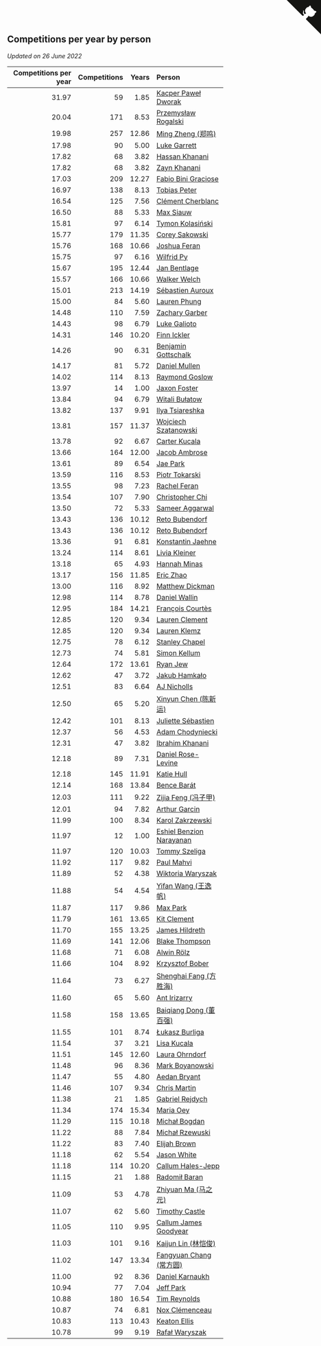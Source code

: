 ## Competitions per year by person

*Updated on 26 June 2022*

| Competitions per year | Competitions | Years | Person |
| ---: | ---: | ---: | :--- |
| 31.97 | 59 | 1.85 | [Kacper Paweł Dworak](https://www.worldcubeassociation.org/persons/2020DWOR01) |
| 20.04 | 171 | 8.53 | [Przemysław Rogalski](https://www.worldcubeassociation.org/persons/2013ROGA02) |
| 19.98 | 257 | 12.86 | [Ming Zheng (郑鸣)](https://www.worldcubeassociation.org/persons/2009ZHEN11) |
| 17.98 | 90 | 5.00 | [Luke Garrett](https://www.worldcubeassociation.org/persons/2017GARR05) |
| 17.82 | 68 | 3.82 | [Hassan Khanani](https://www.worldcubeassociation.org/persons/2018KHAN26) |
| 17.82 | 68 | 3.82 | [Zayn Khanani](https://www.worldcubeassociation.org/persons/2018KHAN28) |
| 17.03 | 209 | 12.27 | [Fabio Bini Graciose](https://www.worldcubeassociation.org/persons/2010GRAC02) |
| 16.97 | 138 | 8.13 | [Tobias Peter](https://www.worldcubeassociation.org/persons/2014PETE03) |
| 16.54 | 125 | 7.56 | [Clément Cherblanc](https://www.worldcubeassociation.org/persons/2014CHER05) |
| 16.50 | 88 | 5.33 | [Max Siauw](https://www.worldcubeassociation.org/persons/2017SIAU02) |
| 15.81 | 97 | 6.14 | [Tymon Kolasiński](https://www.worldcubeassociation.org/persons/2016KOLA02) |
| 15.77 | 179 | 11.35 | [Corey Sakowski](https://www.worldcubeassociation.org/persons/2011SAKO01) |
| 15.76 | 168 | 10.66 | [Joshua Feran](https://www.worldcubeassociation.org/persons/2011FERA01) |
| 15.75 | 97 | 6.16 | [Wilfrid Py](https://www.worldcubeassociation.org/persons/2016PYWI01) |
| 15.67 | 195 | 12.44 | [Jan Bentlage](https://www.worldcubeassociation.org/persons/2010BENT01) |
| 15.57 | 166 | 10.66 | [Walker Welch](https://www.worldcubeassociation.org/persons/2011WELC01) |
| 15.01 | 213 | 14.19 | [Sébastien Auroux](https://www.worldcubeassociation.org/persons/2008AURO01) |
| 15.00 | 84 | 5.60 | [Lauren Phung](https://www.worldcubeassociation.org/persons/2016PHUN02) |
| 14.48 | 110 | 7.59 | [Zachary Garber](https://www.worldcubeassociation.org/persons/2014GARB01) |
| 14.43 | 98 | 6.79 | [Luke Galioto](https://www.worldcubeassociation.org/persons/2015GALI02) |
| 14.31 | 146 | 10.20 | [Finn Ickler](https://www.worldcubeassociation.org/persons/2012ICKL01) |
| 14.26 | 90 | 6.31 | [Benjamin Gottschalk](https://www.worldcubeassociation.org/persons/2016GOTT01) |
| 14.17 | 81 | 5.72 | [Daniel Mullen](https://www.worldcubeassociation.org/persons/2016MULL04) |
| 14.02 | 114 | 8.13 | [Raymond Goslow](https://www.worldcubeassociation.org/persons/2014GOSL01) |
| 13.97 | 14 | 1.00 | [Jaxon Foster](https://www.worldcubeassociation.org/persons/2021FOST01) |
| 13.84 | 94 | 6.79 | [Witali Bułatow](https://www.worldcubeassociation.org/persons/2015BUAT01) |
| 13.82 | 137 | 9.91 | [Ilya Tsiareshka](https://www.worldcubeassociation.org/persons/2012TERE01) |
| 13.81 | 157 | 11.37 | [Wojciech Szatanowski](https://www.worldcubeassociation.org/persons/2011SZAT01) |
| 13.78 | 92 | 6.67 | [Carter Kucala](https://www.worldcubeassociation.org/persons/2015KUCA01) |
| 13.66 | 164 | 12.00 | [Jacob Ambrose](https://www.worldcubeassociation.org/persons/2010AMBR01) |
| 13.61 | 89 | 6.54 | [Jae Park](https://www.worldcubeassociation.org/persons/2015PARK24) |
| 13.59 | 116 | 8.53 | [Piotr Tokarski](https://www.worldcubeassociation.org/persons/2013TOKA01) |
| 13.55 | 98 | 7.23 | [Rachel Feran](https://www.worldcubeassociation.org/persons/2015FERA01) |
| 13.54 | 107 | 7.90 | [Christopher Chi](https://www.worldcubeassociation.org/persons/2014CHIC01) |
| 13.50 | 72 | 5.33 | [Sameer Aggarwal](https://www.worldcubeassociation.org/persons/2017AGGA01) |
| 13.43 | 136 | 10.12 | [Reto Bubendorf](https://www.worldcubeassociation.org/persons/2012BUBE01) |
| 13.43 | 136 | 10.12 | [Reto Bubendorf](https://www.worldcubeassociation.org/persons/2012BUBE01) |
| 13.36 | 91 | 6.81 | [Konstantin Jaehne](https://www.worldcubeassociation.org/persons/2015JAEH01) |
| 13.24 | 114 | 8.61 | [Livia Kleiner](https://www.worldcubeassociation.org/persons/2013KLEI03) |
| 13.18 | 65 | 4.93 | [Hannah Minas](https://www.worldcubeassociation.org/persons/2017MINA04) |
| 13.17 | 156 | 11.85 | [Eric Zhao](https://www.worldcubeassociation.org/persons/2010ZHAO19) |
| 13.00 | 116 | 8.92 | [Matthew Dickman](https://www.worldcubeassociation.org/persons/2013DICK01) |
| 12.98 | 114 | 8.78 | [Daniel Wallin](https://www.worldcubeassociation.org/persons/2013WALL03) |
| 12.95 | 184 | 14.21 | [François Courtès](https://www.worldcubeassociation.org/persons/2008COUR01) |
| 12.85 | 120 | 9.34 | [Lauren Clement](https://www.worldcubeassociation.org/persons/2013KLEM01) |
| 12.85 | 120 | 9.34 | [Lauren Klemz](https://www.worldcubeassociation.org/persons/2013KLEM01) |
| 12.75 | 78 | 6.12 | [Stanley Chapel](https://www.worldcubeassociation.org/persons/2016CHAP04) |
| 12.73 | 74 | 5.81 | [Simon Kellum](https://www.worldcubeassociation.org/persons/2016KELL12) |
| 12.64 | 172 | 13.61 | [Ryan Jew](https://www.worldcubeassociation.org/persons/2008JEWR01) |
| 12.62 | 47 | 3.72 | [Jakub Hamkało](https://www.worldcubeassociation.org/persons/2018HAMK01) |
| 12.51 | 83 | 6.64 | [AJ Nicholls](https://www.worldcubeassociation.org/persons/2015NICH04) |
| 12.50 | 65 | 5.20 | [Xinyun Chen (陈新运)](https://www.worldcubeassociation.org/persons/2017CHEN36) |
| 12.42 | 101 | 8.13 | [Juliette Sébastien](https://www.worldcubeassociation.org/persons/2014SEBA01) |
| 12.37 | 56 | 4.53 | [Adam Chodyniecki](https://www.worldcubeassociation.org/persons/2017CHOD02) |
| 12.31 | 47 | 3.82 | [Ibrahim Khanani](https://www.worldcubeassociation.org/persons/2018KHAN27) |
| 12.18 | 89 | 7.31 | [Daniel Rose-Levine](https://www.worldcubeassociation.org/persons/2015ROSE01) |
| 12.18 | 145 | 11.91 | [Katie Hull](https://www.worldcubeassociation.org/persons/2010HULL01) |
| 12.14 | 168 | 13.84 | [Bence Barát](https://www.worldcubeassociation.org/persons/2008BARA01) |
| 12.03 | 111 | 9.22 | [Zijia Feng (冯子甲)](https://www.worldcubeassociation.org/persons/2013FENG02) |
| 12.01 | 94 | 7.82 | [Arthur Garcin](https://www.worldcubeassociation.org/persons/2014GARC27) |
| 11.99 | 100 | 8.34 | [Karol Zakrzewski](https://www.worldcubeassociation.org/persons/2014ZAKR01) |
| 11.97 | 12 | 1.00 | [Eshiel Benzion Narayanan](https://www.worldcubeassociation.org/persons/2021NARA03) |
| 11.97 | 120 | 10.03 | [Tommy Szeliga](https://www.worldcubeassociation.org/persons/2012SZEL01) |
| 11.92 | 117 | 9.82 | [Paul Mahvi](https://www.worldcubeassociation.org/persons/2012MAHV01) |
| 11.89 | 52 | 4.38 | [Wiktoria Waryszak](https://www.worldcubeassociation.org/persons/2018WARY01) |
| 11.88 | 54 | 4.54 | [Yifan Wang (王逸帆)](https://www.worldcubeassociation.org/persons/2017WANY29) |
| 11.87 | 117 | 9.86 | [Max Park](https://www.worldcubeassociation.org/persons/2012PARK03) |
| 11.79 | 161 | 13.65 | [Kit Clement](https://www.worldcubeassociation.org/persons/2008CLEM01) |
| 11.70 | 155 | 13.25 | [James Hildreth](https://www.worldcubeassociation.org/persons/2009HILD01) |
| 11.69 | 141 | 12.06 | [Blake Thompson](https://www.worldcubeassociation.org/persons/2010THOM03) |
| 11.68 | 71 | 6.08 | [Alwin Rölz](https://www.worldcubeassociation.org/persons/2016ROLZ01) |
| 11.66 | 104 | 8.92 | [Krzysztof Bober](https://www.worldcubeassociation.org/persons/2013BOBE01) |
| 11.64 | 73 | 6.27 | [Shenghai Fang (方胜海)](https://www.worldcubeassociation.org/persons/2016FANG01) |
| 11.60 | 65 | 5.60 | [Ant Irizarry](https://www.worldcubeassociation.org/persons/2016IRIZ02) |
| 11.58 | 158 | 13.65 | [Baiqiang Dong (董百强)](https://www.worldcubeassociation.org/persons/2008DONG06) |
| 11.55 | 101 | 8.74 | [Łukasz Burliga](https://www.worldcubeassociation.org/persons/2013BURL01) |
| 11.54 | 37 | 3.21 | [Lisa Kucala](https://www.worldcubeassociation.org/persons/2019KUCA01) |
| 11.51 | 145 | 12.60 | [Laura Ohrndorf](https://www.worldcubeassociation.org/persons/2009OHRN01) |
| 11.48 | 96 | 8.36 | [Mark Boyanowski](https://www.worldcubeassociation.org/persons/2014BOYA01) |
| 11.47 | 55 | 4.80 | [Aedan Bryant](https://www.worldcubeassociation.org/persons/2017BRYA06) |
| 11.46 | 107 | 9.34 | [Chris Martin](https://www.worldcubeassociation.org/persons/2013MART03) |
| 11.38 | 21 | 1.85 | [Gabriel Rejdych](https://www.worldcubeassociation.org/persons/2020REJD01) |
| 11.34 | 174 | 15.34 | [Maria Oey](https://www.worldcubeassociation.org/persons/2007OEYM01) |
| 11.29 | 115 | 10.18 | [Michał Bogdan](https://www.worldcubeassociation.org/persons/2012BOGD01) |
| 11.22 | 88 | 7.84 | [Michał Rzewuski](https://www.worldcubeassociation.org/persons/2014RZEW01) |
| 11.22 | 83 | 7.40 | [Elijah Brown](https://www.worldcubeassociation.org/persons/2015BROW03) |
| 11.18 | 62 | 5.54 | [Jason White](https://www.worldcubeassociation.org/persons/2016WHIT16) |
| 11.18 | 114 | 10.20 | [Callum Hales-Jepp](https://www.worldcubeassociation.org/persons/2012HALE01) |
| 11.15 | 21 | 1.88 | [Radomił Baran](https://www.worldcubeassociation.org/persons/2020BARA02) |
| 11.09 | 53 | 4.78 | [Zhiyuan Ma (马之元)](https://www.worldcubeassociation.org/persons/2017MAZH04) |
| 11.07 | 62 | 5.60 | [Timothy Castle](https://www.worldcubeassociation.org/persons/2016CAST48) |
| 11.05 | 110 | 9.95 | [Callum James Goodyear](https://www.worldcubeassociation.org/persons/2012GOOD02) |
| 11.03 | 101 | 9.16 | [Kaijun Lin (林恺俊)](https://www.worldcubeassociation.org/persons/2013LINK01) |
| 11.02 | 147 | 13.34 | [Fangyuan Chang (常方圆)](https://www.worldcubeassociation.org/persons/2009CHAN04) |
| 11.00 | 92 | 8.36 | [Daniel Karnaukh](https://www.worldcubeassociation.org/persons/2014KARN02) |
| 10.94 | 77 | 7.04 | [Jeff Park](https://www.worldcubeassociation.org/persons/2015PARK08) |
| 10.88 | 180 | 16.54 | [Tim Reynolds](https://www.worldcubeassociation.org/persons/2005REYN01) |
| 10.87 | 74 | 6.81 | [Nox Clémenceau](https://www.worldcubeassociation.org/persons/2015CLEM03) |
| 10.83 | 113 | 10.43 | [Keaton Ellis](https://www.worldcubeassociation.org/persons/2012ELLI01) |
| 10.78 | 99 | 9.19 | [Rafał Waryszak](https://www.worldcubeassociation.org/persons/2013WARY01) |


<a href="https://github.com/JustinTimeCuber/wca_statistics" class="github-corner" aria-label="View source on Github"><svg width="80" height="80" viewBox="0 0 250 250" style="fill:#151513; color:#fff; position: absolute; top: 0; border: 0; right: 0;" aria-hidden="true"><path d="M0,0 L115,115 L130,115 L142,142 L250,250 L250,0 Z"></path><path d="M128.3,109.0 C113.8,99.7 119.0,89.6 119.0,89.6 C122.0,82.7 120.5,78.6 120.5,78.6 C119.2,72.0 123.4,76.3 123.4,76.3 C127.3,80.9 125.5,87.3 125.5,87.3 C122.9,97.6 130.6,101.9 134.4,103.2" fill="currentColor" style="transform-origin: 130px 106px;" class="octo-arm"></path><path d="M115.0,115.0 C114.9,115.1 118.7,116.5 119.8,115.4 L133.7,101.6 C136.9,99.2 139.9,98.4 142.2,98.6 C133.8,88.0 127.5,74.4 143.8,58.0 C148.5,53.4 154.0,51.2 159.7,51.0 C160.3,49.4 163.2,43.6 171.4,40.1 C171.4,40.1 176.1,42.5 178.8,56.2 C183.1,58.6 187.2,61.8 190.9,65.4 C194.5,69.0 197.7,73.2 200.1,77.6 C213.8,80.2 216.3,84.9 216.3,84.9 C212.7,93.1 206.9,96.0 205.4,96.6 C205.1,102.4 203.0,107.8 198.3,112.5 C181.9,128.9 168.3,122.5 157.7,114.1 C157.9,116.9 156.7,120.9 152.7,124.9 L141.0,136.5 C139.8,137.7 141.6,141.9 141.8,141.8 Z" fill="currentColor" class="octo-body"></path></svg></a><style>.github-corner:hover .octo-arm{animation:octocat-wave 560ms ease-in-out}@keyframes octocat-wave{0%,100%{transform:rotate(0)}20%,60%{transform:rotate(-25deg)}40%,80%{transform:rotate(10deg)}}@media (max-width:500px){.github-corner:hover .octo-arm{animation:none}.github-corner .octo-arm{animation:octocat-wave 560ms ease-in-out}}</style>
